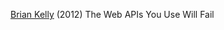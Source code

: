 
[Brian Kelly](https://morethancoding.com/2012/10/24/the-web-apis-you-use-will-fail/)
(2012) The Web APIs You Use Will Fail
